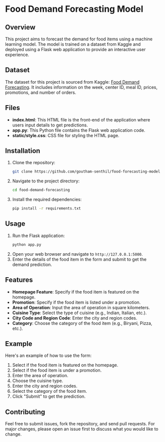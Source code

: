 # Food Demand Forecasting Model

## Overview
This project aims to forecast the demand for food items using a machine learning model. The model is trained on a dataset from Kaggle and deployed using a Flask web application to provide an interactive user experience.

## Dataset
The dataset for this project is sourced from Kaggle: [Food Demand Forecasting](https://www.kaggle.com/datasets/kannanaikkal/food-demand-forecasting). It includes information on the week, center ID, meal ID, prices, promotions, and number of orders.

## Files
- **index.html**: This HTML file is the front-end of the application where users input details to get predictions.
- **app.py**: This Python file contains the Flask web application code.
- **static/style.css**: CSS file for styling the HTML page.

## Installation
1. Clone the repository:
    ```bash
    git clone https://github.com/goutham-senthil/food-forecasting-model.git
    ```
2. Navigate to the project directory:
    ```bash
    cd food-demand-forecasting
    ```
3. Install the required dependencies:
    ```bash
    pip install -r requirements.txt
    ```

## Usage
1. Run the Flask application:
    ```bash
    python app.py
    ```
2. Open your web browser and navigate to `http://127.0.0.1:5000`.
3. Enter the details of the food item in the form and submit to get the demand prediction.

## Features
- **Homepage Feature**: Specify if the food item is featured on the homepage.
- **Promotion**: Specify if the food item is listed under a promotion.
- **Area of Operation**: Input the area of operation in square kilometers.
- **Cuisine Type**: Select the type of cuisine (e.g., Indian, Italian, etc.).
- **City Code and Region Code**: Enter the city and region codes.
- **Category**: Choose the category of the food item (e.g., Biryani, Pizza, etc.).

## Example
Here's an example of how to use the form:
1. Select if the food item is featured on the homepage.
2. Select if the food item is under a promotion.
3. Enter the area of operation.
4. Choose the cuisine type.
5. Enter the city and region codes.
6. Select the category of the food item.
7. Click "Submit" to get the prediction.

## Contributing
Feel free to submit issues, fork the repository, and send pull requests. For major changes, please open an issue first to discuss what you would like to change.
